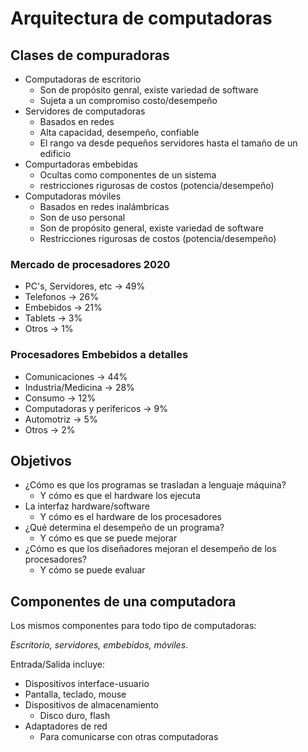 # Arquitectura de computadoras

## Clases de compuradoras
- Computadoras de escritorio
    - Son de propósito genral, existe variedad de software
    - Sujeta a un compromiso costo/desempeño
- Servidores de computadoras
    - Basados en redes
    - Alta capacidad, desempeño, confiable
    - El rango va desde pequeños servidores hasta el tamaño de un edificio
- Compurtadoras embebidas
    - Ocultas como componentes de un sistema
    - restricciones rigurosas de costos (potencia/desempeño)
- Computadoras móviles
    - Basados en redes inalámbricas
    - Son de uso personal
    - Son de propósito general, existe variedad de software
    - Restricciones rigurosas de costos (potencia/desempeño)

### Mercado de procesadores 2020
- PC's, Servidores, etc -> 49%
- Telefonos -> 26%
- Embebidos -> 21%
- Tablets -> 3%
- Otros -> 1%

### Procesadores Embebidos a detalles
- Comunicaciones -> 44%
- Industria/Medicina -> 28%
- Consumo -> 12%
- Computadoras y perifericos -> 9%
- Automotriz -> 5%
- Otros -> 2%

## Objetivos

- ¿Cómo es que los programas se trasladan a lenguaje máquina?
    - Y cómo es que el hardware los ejecuta
- La interfaz hardware/software
    - Y cómo es el hardware de los procesadores
- ¿Qué determina el desempeño de un programa?
    - Y cómo es que se puede mejorar
- ¿Cómo es que los diseñadores mejoran el desempeño de los procesadores?
    - Y cómo se puede evaluar

## Componentes de una computadora

Los mismos componentes para todo tipo de computadoras:

_Escritorio, servidores, embebidos, móviles_.

Entrada/Salida incluye:
- Dispositivos interface-usuario
- Pantalla, teclado, mouse
- Dispositivos de almacenamiento
    - Disco duro, flash
- Adaptadores de red
    - Para comunicarse con otras computadoras

